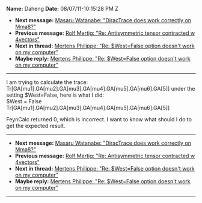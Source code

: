 **Name:** Daheng
**Date:** 08/07/11-10:15:28 PM Z

  - **Next message:** [Masaru Watanabe: "DiracTrace does work correctly
    on Mma8?"](0657.html)
  - **Previous message:** [Rolf Mertig: "Re: Antisymmetric tensor
    contracted w 4vectors"](0655.html)
  - **Next in thread:** [Mertens Philippe: "Re: $West=False option
    doesn't work on my computer"](0736.html)
  - **Maybe reply:** [Mertens Philippe: "Re: $West=False option doesn't
    work on my computer"](0736.html)

-----

I am trying to calculate the trace:  
Tr[GA[mu1].GA[mu2].GA[mu3].GA[mu4].GA[mu5].GA[mu6].GA[5]]
under the setting $West=False, here is what I did:  
$West = False  
Tr[GA[mu1].GA[mu2].GA[mu3].GA[mu4].GA[mu5].GA[mu6].GA[5]]  

FeynCalc returned 0, which is incorrect. I want to know what should I do
to get the expected result.  

-----

  - **Next message:** [Masaru Watanabe: "DiracTrace does work correctly
    on Mma8?"](0657.html)
  - **Previous message:** [Rolf Mertig: "Re: Antisymmetric tensor
    contracted w 4vectors"](0655.html)
  - **Next in thread:** [Mertens Philippe: "Re: $West=False option
    doesn't work on my computer"](0736.html)
  - **Maybe reply:** [Mertens Philippe: "Re: $West=False option doesn't
    work on my computer"](0736.html)

-----

